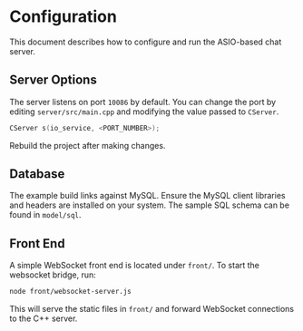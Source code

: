 # Configuration

This document describes how to configure and run the ASIO-based chat server.

## Server Options

The server listens on port `10086` by default. You can change the port by
editing `server/src/main.cpp` and modifying the value passed to `CServer`.

```cpp
CServer s(io_service, <PORT_NUMBER>);
```

Rebuild the project after making changes.

## Database

The example build links against MySQL. Ensure the MySQL client libraries and
headers are installed on your system. The sample SQL schema can be found in
`model/sql`.

## Front End

A simple WebSocket front end is located under `front/`. To start the websocket
bridge, run:

```bash
node front/websocket-server.js
```

This will serve the static files in `front/` and forward WebSocket connections
to the C++ server.
